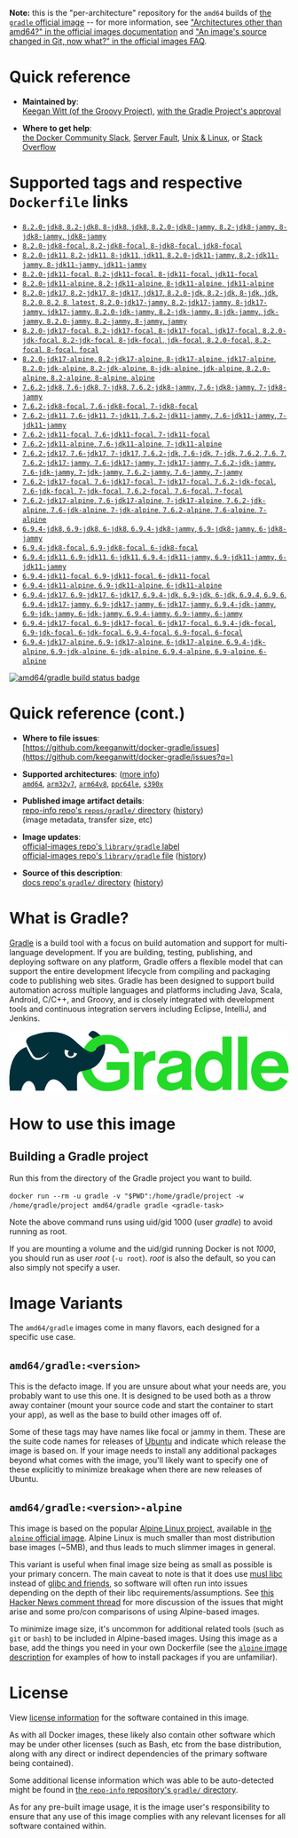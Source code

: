 <!--

********************************************************************************

WARNING:

    DO NOT EDIT "gradle/README.md"

    IT IS AUTO-GENERATED

    (from the other files in "gradle/" combined with a set of templates)

********************************************************************************

-->

**Note:** this is the "per-architecture" repository for the `amd64` builds of [the `gradle` official image](https://hub.docker.com/_/gradle) -- for more information, see ["Architectures other than amd64?" in the official images documentation](https://github.com/docker-library/official-images#architectures-other-than-amd64) and ["An image's source changed in Git, now what?" in the official images FAQ](https://github.com/docker-library/faq#an-images-source-changed-in-git-now-what).

# Quick reference

-	**Maintained by**:  
	[Keegan Witt (of the Groovy Project)](https://github.com/keeganwitt/docker-gradle), [with the Gradle Project's approval](https://discuss.gradle.org/t/official-docker-images/21159/8)

-	**Where to get help**:  
	[the Docker Community Slack](https://dockr.ly/comm-slack), [Server Fault](https://serverfault.com/help/on-topic), [Unix & Linux](https://unix.stackexchange.com/help/on-topic), or [Stack Overflow](https://stackoverflow.com/help/on-topic)

# Supported tags and respective `Dockerfile` links

-	[`8.2.0-jdk8`, `8.2-jdk8`, `8-jdk8`, `jdk8`, `8.2.0-jdk8-jammy`, `8.2-jdk8-jammy`, `8-jdk8-jammy`, `jdk8-jammy`](https://github.com/keeganwitt/docker-gradle/blob/4e1313b89ea99dbdb0ecbc12ac177f8ada9d28fe/jdk8/Dockerfile)
-	[`8.2.0-jdk8-focal`, `8.2-jdk8-focal`, `8-jdk8-focal`, `jdk8-focal`](https://github.com/keeganwitt/docker-gradle/blob/4e1313b89ea99dbdb0ecbc12ac177f8ada9d28fe/jdk8-focal/Dockerfile)
-	[`8.2.0-jdk11`, `8.2-jdk11`, `8-jdk11`, `jdk11`, `8.2.0-jdk11-jammy`, `8.2-jdk11-jammy`, `8-jdk11-jammy`, `jdk11-jammy`](https://github.com/keeganwitt/docker-gradle/blob/4e1313b89ea99dbdb0ecbc12ac177f8ada9d28fe/jdk11/Dockerfile)
-	[`8.2.0-jdk11-focal`, `8.2-jdk11-focal`, `8-jdk11-focal`, `jdk11-focal`](https://github.com/keeganwitt/docker-gradle/blob/4e1313b89ea99dbdb0ecbc12ac177f8ada9d28fe/jdk11-focal/Dockerfile)
-	[`8.2.0-jdk11-alpine`, `8.2-jdk11-alpine`, `8-jdk11-alpine`, `jdk11-alpine`](https://github.com/keeganwitt/docker-gradle/blob/4e1313b89ea99dbdb0ecbc12ac177f8ada9d28fe/jdk11-alpine/Dockerfile)
-	[`8.2.0-jdk17`, `8.2-jdk17`, `8-jdk17`, `jdk17`, `8.2.0-jdk`, `8.2-jdk`, `8-jdk`, `jdk`, `8.2.0`, `8.2`, `8`, `latest`, `8.2.0-jdk17-jammy`, `8.2-jdk17-jammy`, `8-jdk17-jammy`, `jdk17-jammy`, `8.2.0-jdk-jammy`, `8.2-jdk-jammy`, `8-jdk-jammy`, `jdk-jammy`, `8.2.0-jammy`, `8.2-jammy`, `8-jammy`, `jammy`](https://github.com/keeganwitt/docker-gradle/blob/4e1313b89ea99dbdb0ecbc12ac177f8ada9d28fe/jdk17/Dockerfile)
-	[`8.2.0-jdk17-focal`, `8.2-jdk17-focal`, `8-jdk17-focal`, `jdk17-focal`, `8.2.0-jdk-focal`, `8.2-jdk-focal`, `8-jdk-focal`, `jdk-focal`, `8.2.0-focal`, `8.2-focal`, `8-focal`, `focal`](https://github.com/keeganwitt/docker-gradle/blob/4e1313b89ea99dbdb0ecbc12ac177f8ada9d28fe/jdk17-focal/Dockerfile)
-	[`8.2.0-jdk17-alpine`, `8.2-jdk17-alpine`, `8-jdk17-alpine`, `jdk17-alpine`, `8.2.0-jdk-alpine`, `8.2-jdk-alpine`, `8-jdk-alpine`, `jdk-alpine`, `8.2.0-alpine`, `8.2-alpine`, `8-alpine`, `alpine`](https://github.com/keeganwitt/docker-gradle/blob/4e1313b89ea99dbdb0ecbc12ac177f8ada9d28fe/jdk17-alpine/Dockerfile)
-	[`7.6.2-jdk8`, `7.6-jdk8`, `7-jdk8`, `7.6.2-jdk8-jammy`, `7.6-jdk8-jammy`, `7-jdk8-jammy`](https://github.com/keeganwitt/docker-gradle/blob/2eda35a6c1ea9f446bc27b6c311bb2909b955bcc/jdk8/Dockerfile)
-	[`7.6.2-jdk8-focal`, `7.6-jdk8-focal`, `7-jdk8-focal`](https://github.com/keeganwitt/docker-gradle/blob/2eda35a6c1ea9f446bc27b6c311bb2909b955bcc/jdk8-focal/Dockerfile)
-	[`7.6.2-jdk11`, `7.6-jdk11`, `7-jdk11`, `7.6.2-jdk11-jammy`, `7.6-jdk11-jammy`, `7-jdk11-jammy`](https://github.com/keeganwitt/docker-gradle/blob/2eda35a6c1ea9f446bc27b6c311bb2909b955bcc/jdk11/Dockerfile)
-	[`7.6.2-jdk11-focal`, `7.6-jdk11-focal`, `7-jdk11-focal`](https://github.com/keeganwitt/docker-gradle/blob/2eda35a6c1ea9f446bc27b6c311bb2909b955bcc/jdk11-focal/Dockerfile)
-	[`7.6.2-jdk11-alpine`, `7.6-jdk11-alpine`, `7-jdk11-alpine`](https://github.com/keeganwitt/docker-gradle/blob/2eda35a6c1ea9f446bc27b6c311bb2909b955bcc/jdk11-alpine/Dockerfile)
-	[`7.6.2-jdk17`, `7.6-jdk17`, `7-jdk17`, `7.6.2-jdk`, `7.6-jdk`, `7-jdk`, `7.6.2`, `7.6`, `7`, `7.6.2-jdk17-jammy`, `7.6-jdk17-jammy`, `7-jdk17-jammy`, `7.6.2-jdk-jammy`, `7.6-jdk-jammy`, `7-jdk-jammy`, `7.6.2-jammy`, `7.6-jammy`, `7-jammy`](https://github.com/keeganwitt/docker-gradle/blob/2eda35a6c1ea9f446bc27b6c311bb2909b955bcc/jdk17/Dockerfile)
-	[`7.6.2-jdk17-focal`, `7.6-jdk17-focal`, `7-jdk17-focal`, `7.6.2-jdk-focal`, `7.6-jdk-focal`, `7-jdk-focal`, `7.6.2-focal`, `7.6-focal`, `7-focal`](https://github.com/keeganwitt/docker-gradle/blob/2eda35a6c1ea9f446bc27b6c311bb2909b955bcc/jdk17-focal/Dockerfile)
-	[`7.6.2-jdk17-alpine`, `7.6-jdk17-alpine`, `7-jdk17-alpine`, `7.6.2-jdk-alpine`, `7.6-jdk-alpine`, `7-jdk-alpine`, `7.6.2-alpine`, `7.6-alpine`, `7-alpine`](https://github.com/keeganwitt/docker-gradle/blob/2eda35a6c1ea9f446bc27b6c311bb2909b955bcc/jdk17-alpine/Dockerfile)
-	[`6.9.4-jdk8`, `6.9-jdk8`, `6-jdk8`, `6.9.4-jdk8-jammy`, `6.9-jdk8-jammy`, `6-jdk8-jammy`](https://github.com/keeganwitt/docker-gradle/blob/71d126ec98c6eda90e1818a575486e461adef750/jdk8/Dockerfile)
-	[`6.9.4-jdk8-focal`, `6.9-jdk8-focal`, `6-jdk8-focal`](https://github.com/keeganwitt/docker-gradle/blob/71d126ec98c6eda90e1818a575486e461adef750/jdk8-focal/Dockerfile)
-	[`6.9.4-jdk11`, `6.9-jdk11`, `6-jdk11`, `6.9.4-jdk11-jammy`, `6.9-jdk11-jammy`, `6-jdk11-jammy`](https://github.com/keeganwitt/docker-gradle/blob/71d126ec98c6eda90e1818a575486e461adef750/jdk11/Dockerfile)
-	[`6.9.4-jdk11-focal`, `6.9-jdk11-focal`, `6-jdk11-focal`](https://github.com/keeganwitt/docker-gradle/blob/71d126ec98c6eda90e1818a575486e461adef750/jdk11-focal/Dockerfile)
-	[`6.9.4-jdk11-alpine`, `6.9-jdk11-alpine`, `6-jdk11-alpine`](https://github.com/keeganwitt/docker-gradle/blob/71d126ec98c6eda90e1818a575486e461adef750/jdk11-alpine/Dockerfile)
-	[`6.9.4-jdk17`, `6.9-jdk17`, `6-jdk17`, `6.9.4-jdk`, `6.9-jdk`, `6-jdk`, `6.9.4`, `6.9`, `6`, `6.9.4-jdk17-jammy`, `6.9-jdk17-jammy`, `6-jdk17-jammy`, `6.9.4-jdk-jammy`, `6.9-jdk-jammy`, `6-jdk-jammy`, `6.9.4-jammy`, `6.9-jammy`, `6-jammy`](https://github.com/keeganwitt/docker-gradle/blob/71d126ec98c6eda90e1818a575486e461adef750/jdk17/Dockerfile)
-	[`6.9.4-jdk17-focal`, `6.9-jdk17-focal`, `6-jdk17-focal`, `6.9.4-jdk-focal`, `6.9-jdk-focal`, `6-jdk-focal`, `6.9.4-focal`, `6.9-focal`, `6-focal`](https://github.com/keeganwitt/docker-gradle/blob/71d126ec98c6eda90e1818a575486e461adef750/jdk17-focal/Dockerfile)
-	[`6.9.4-jdk17-alpine`, `6.9-jdk17-alpine`, `6-jdk17-alpine`, `6.9.4-jdk-alpine`, `6.9-jdk-alpine`, `6-jdk-alpine`, `6.9.4-alpine`, `6.9-alpine`, `6-alpine`](https://github.com/keeganwitt/docker-gradle/blob/71d126ec98c6eda90e1818a575486e461adef750/jdk17-alpine/Dockerfile)

[![amd64/gradle build status badge](https://img.shields.io/jenkins/s/https/doi-janky.infosiftr.net/job/multiarch/job/amd64/job/gradle.svg?label=amd64/gradle%20%20build%20job)](https://doi-janky.infosiftr.net/job/multiarch/job/amd64/job/gradle/)

# Quick reference (cont.)

-	**Where to file issues**:  
	[https://github.com/keeganwitt/docker-gradle/issues](https://github.com/keeganwitt/docker-gradle/issues?q=)

-	**Supported architectures**: ([more info](https://github.com/docker-library/official-images#architectures-other-than-amd64))  
	[`amd64`](https://hub.docker.com/r/amd64/gradle/), [`arm32v7`](https://hub.docker.com/r/arm32v7/gradle/), [`arm64v8`](https://hub.docker.com/r/arm64v8/gradle/), [`ppc64le`](https://hub.docker.com/r/ppc64le/gradle/), [`s390x`](https://hub.docker.com/r/s390x/gradle/)

-	**Published image artifact details**:  
	[repo-info repo's `repos/gradle/` directory](https://github.com/docker-library/repo-info/blob/master/repos/gradle) ([history](https://github.com/docker-library/repo-info/commits/master/repos/gradle))  
	(image metadata, transfer size, etc)

-	**Image updates**:  
	[official-images repo's `library/gradle` label](https://github.com/docker-library/official-images/issues?q=label%3Alibrary%2Fgradle)  
	[official-images repo's `library/gradle` file](https://github.com/docker-library/official-images/blob/master/library/gradle) ([history](https://github.com/docker-library/official-images/commits/master/library/gradle))

-	**Source of this description**:  
	[docs repo's `gradle/` directory](https://github.com/docker-library/docs/tree/master/gradle) ([history](https://github.com/docker-library/docs/commits/master/gradle))

# What is Gradle?

[Gradle](https://gradle.org/) is a build tool with a focus on build automation and support for multi-language development. If you are building, testing, publishing, and deploying software on any platform, Gradle offers a flexible model that can support the entire development lifecycle from compiling and packaging code to publishing web sites. Gradle has been designed to support build automation across multiple languages and platforms including Java, Scala, Android, C/C++, and Groovy, and is closely integrated with development tools and continuous integration servers including Eclipse, IntelliJ, and Jenkins.

![logo](https://raw.githubusercontent.com/docker-library/docs/c3d3ca6beed000f9ba6eabc98f3399158f520256/gradle/logo.png)

# How to use this image

## Building a Gradle project

Run this from the directory of the Gradle project you want to build.

`docker run --rm -u gradle -v "$PWD":/home/gradle/project -w /home/gradle/project amd64/gradle gradle <gradle-task>`

Note the above command runs using uid/gid 1000 (user *gradle*) to avoid running as root.

If you are mounting a volume and the uid/gid running Docker is not *1000*, you should run as user *root* (`-u root`). *root* is also the default, so you can also simply not specify a user.

# Image Variants

The `amd64/gradle` images come in many flavors, each designed for a specific use case.

## `amd64/gradle:<version>`

This is the defacto image. If you are unsure about what your needs are, you probably want to use this one. It is designed to be used both as a throw away container (mount your source code and start the container to start your app), as well as the base to build other images off of.

Some of these tags may have names like focal or jammy in them. These are the suite code names for releases of [Ubuntu](https://wiki.ubuntu.com/Releases) and indicate which release the image is based on. If your image needs to install any additional packages beyond what comes with the image, you'll likely want to specify one of these explicitly to minimize breakage when there are new releases of Ubuntu.

## `amd64/gradle:<version>-alpine`

This image is based on the popular [Alpine Linux project](https://alpinelinux.org), available in [the `alpine` official image](https://hub.docker.com/_/alpine). Alpine Linux is much smaller than most distribution base images (~5MB), and thus leads to much slimmer images in general.

This variant is useful when final image size being as small as possible is your primary concern. The main caveat to note is that it does use [musl libc](https://musl.libc.org) instead of [glibc and friends](https://www.etalabs.net/compare_libcs.html), so software will often run into issues depending on the depth of their libc requirements/assumptions. See [this Hacker News comment thread](https://news.ycombinator.com/item?id=10782897) for more discussion of the issues that might arise and some pro/con comparisons of using Alpine-based images.

To minimize image size, it's uncommon for additional related tools (such as `git` or `bash`) to be included in Alpine-based images. Using this image as a base, add the things you need in your own Dockerfile (see the [`alpine` image description](https://hub.docker.com/_/alpine/) for examples of how to install packages if you are unfamiliar).

# License

View [license information](https://gradle.org/license/) for the software contained in this image.

As with all Docker images, these likely also contain other software which may be under other licenses (such as Bash, etc from the base distribution, along with any direct or indirect dependencies of the primary software being contained).

Some additional license information which was able to be auto-detected might be found in [the `repo-info` repository's `gradle/` directory](https://github.com/docker-library/repo-info/tree/master/repos/gradle).

As for any pre-built image usage, it is the image user's responsibility to ensure that any use of this image complies with any relevant licenses for all software contained within.
